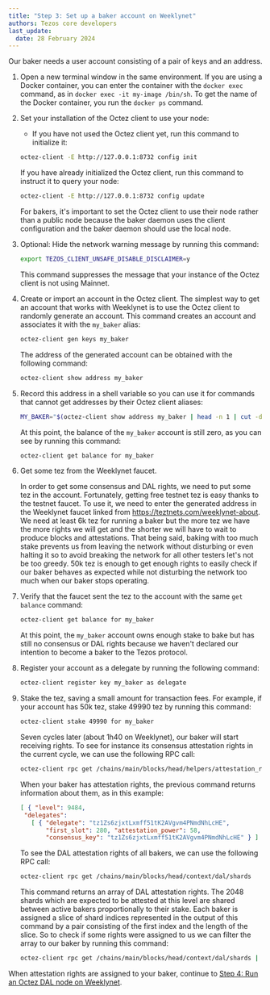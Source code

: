 ```yaml
---
title: "Step 3: Set up a baker account on Weeklynet"
authors: Tezos core developers
last_update:
  date: 28 February 2024
---
```


Our baker needs a user account consisting of a pair of keys and an address.

1. Open a new terminal window in the same environment.
If you are using a Docker container, you can enter the container with the `docker exec` command, as in `docker exec -it my-image /bin/sh`.
To get the name of the Docker container, you run the `docker ps` command.

1. Set your installation of the Octez client to use your node:

   - If you have not used the Octez client yet, run this command to initialize it:

   ```bash
   octez-client -E http://127.0.0.1:8732 config init
   ```

   If you have already initialized the Octez client, run this command to instruct it to query your node:

   ```bash
   octez-client -E http://127.0.0.1:8732 config update
   ```

   For bakers, it's important to set the Octez client to use their node rather than a public node because the baker daemon uses the client configuration and the baker daemon should use the local node.

1. Optional: Hide the network warning message by running this command:

   ```bash
   export TEZOS_CLIENT_UNSAFE_DISABLE_DISCLAIMER=y
   ```

   This command suppresses the message that your instance of the Octez client is not using Mainnet.

1. Create or import an account in the Octez client.
The simplest way to get an account that works with Weeklynet is to use the Octez client to randomly generate an account.
This command creates an account and associates it with the `my_baker` alias:

   ```bash
   octez-client gen keys my_baker
   ```

   The address of the generated account can be obtained with the following command:

   ```bash
   octez-client show address my_baker
   ```

1. Record this address in a shell variable so you can use it for commands that cannot get addresses by their Octez client aliases:

   ```bash
   MY_BAKER="$(octez-client show address my_baker | head -n 1 | cut -d ' ' -f 2)"
   ```

   At this point, the balance of the `my_baker` account is still zero, as you can see by running this command:

   ```bash
   octez-client get balance for my_baker
   ```

1. Get some tez from the Weeklynet faucet.

   In order to get some consensus and DAL rights, we need to put some tez in the account. Fortunately, getting free testnet tez is easy thanks to the testnet faucet. To use it, we need to enter the generated address in the Weeklynet faucet linked from https://teztnets.com/weeklynet-about. We need at least 6k tez for running a baker but the more tez we have the more rights we will get and the shorter we will have to wait to produce blocks and attestations. That being said, baking with too much stake prevents us from leaving the network without disturbing or even halting it so to avoid breaking the network for all other testers let's not be too greedy. 50k tez is enough to get enough rights to easily check if our baker behaves as expected while not disturbing the network too much when our baker stops operating.

1. Verify that the faucet sent the tez to the account with the same `get balance` command:

   ```bash
   octez-client get balance for my_baker
   ```

   At this point, the `my_baker` account owns enough stake to bake but has still no consensus or DAL rights because we haven't declared our intention to become a baker to the Tezos protocol.

1. Register your account as a delegate by running the following command:

   ```bash
   octez-client register key my_baker as delegate
   ```

1. Stake the tez, saving a small amount for transaction fees.
For example, if your account has 50k tez, stake 49990 tez by running this command:

   ```bash
   octez-client stake 49990 for my_baker
   ```

   Seven cycles later (about 1h40 on Weeklynet), our baker will start receiving rights. To see for instance its consensus attestation rights in the current cycle, we can use the following RPC call:

   ```bash
   octez-client rpc get /chains/main/blocks/head/helpers/attestation_rights\?delegate="$MY_BAKER"
   ```

   When your baker has attestation rights, the previous command returns information about them, as in this example:

   ```json
   [ { "level": 9484,
    "delegates":
      [ { "delegate": "tz1Zs6zjxtLxmff51tK2AVgvm4PNmdNhLcHE",
          "first_slot": 280, "attestation_power": 58,
          "consensus_key": "tz1Zs6zjxtLxmff51tK2AVgvm4PNmdNhLcHE" } ] } ]
   ```

   To see the DAL attestation rights of all bakers, we can use the following RPC call:

   ```bash
   octez-client rpc get /chains/main/blocks/head/context/dal/shards
   ```

   This command returns an array of DAL attestation rights. The 2048 shards which are expected to be attested at this level are shared between active bakers proportionally to their stake. Each baker is assigned a slice of shard indices represented in the output of this command by a pair consisting of the first index and the length of the slice. So to check if some rights were assigned to us we can filter the array to our baker by running this command:

   ```bash
   octez-client rpc get /chains/main/blocks/head/context/dal/shards | grep "$MY_BAKER"
   ```

When attestation rights are assigned to your baker, continue to [Step 4: Run an Octez DAL node on Weeklynet](./run-dal-node.md).
